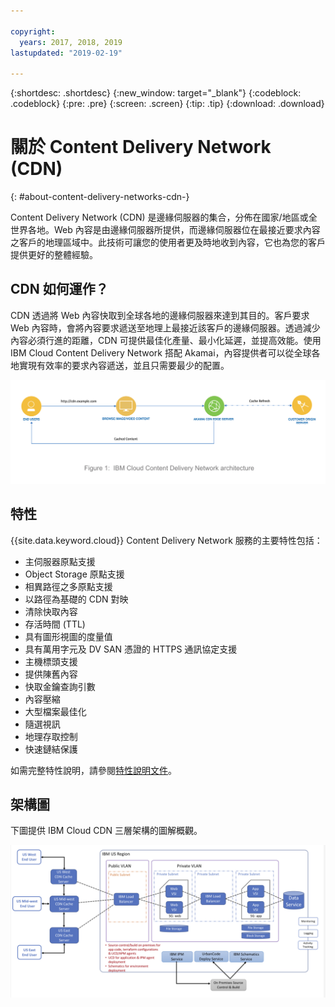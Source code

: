 ```yaml
---

copyright:
  years: 2017, 2018, 2019
lastupdated: "2019-02-19"

---
```


{:shortdesc: .shortdesc}
{:new_window: target="_blank"}
{:codeblock: .codeblock}
{:pre: .pre}
{:screen: .screen}
{:tip: .tip}
{:download: .download}

# 關於 Content Delivery Network (CDN)
{: #about-content-delivery-networks-cdn-}

Content Delivery Network (CDN) 是邊緣伺服器的集合，分佈在國家/地區或全世界各地。Web 內容是由邊緣伺服器所提供，而邊緣伺服器位在最接近要求內容之客戶的地理區域中。此技術可讓您的使用者更及時地收到內容，它也為您的客戶提供更好的整體經驗。

## CDN 如何運作？

CDN 透過將 Web 內容快取到全球各地的邊緣伺服器來達到其目的。客戶要求 Web 內容時，會將內容要求遞送至地理上最接近該客戶的邊緣伺服器。透過減少內容必須行進的距離，CDN 可提供最佳化產量、最小化延遲，並提高效能。使用 IBM Cloud Content Delivery Network 搭配 Akamai，內容提供者可以從全球各地實現有效率的要求內容遞送，並且只需要最少的配置。

![高階 CDN 圖](images/high-level-cdn-diagram.png)

## 特性

{{site.data.keyword.cloud}} Content Delivery Network 服務的主要特性包括：
  * 主伺服器原點支援
  * Object Storage 原點支援
  * 相異路徑之多原點支援
  * 以路徑為基礎的 CDN 對映
  * 清除快取內容
  * 存活時間 (TTL)
  * 具有圖形視圖的度量值
  * 具有萬用字元及 DV SAN 憑證的 HTTPS 通訊協定支援
  * 主機標頭支援
  * 提供陳舊內容
  * 快取金鑰查詢引數
  * 內容壓縮
  * 大型檔案最佳化
  * 隨選視訊
  * 地理存取控制
  * 快速鏈結保護

如需完整特性說明，請參閱[特性說明文件](/docs/infrastructure/CDN/feature-descriptions.html#feature-descriptions)。

## 架構圖

下圖提供 IBM Cloud CDN 三層架構的圖解概觀。

![架構圖](images/3-tier-architecture.png)
